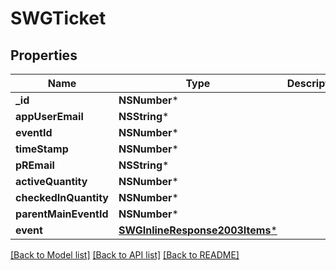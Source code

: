 # SWGTicket

## Properties
Name | Type | Description | Notes
------------ | ------------- | ------------- | -------------
**_id** | **NSNumber*** |  | [optional] 
**appUserEmail** | **NSString*** |  | [optional] 
**eventId** | **NSNumber*** |  | [optional] 
**timeStamp** | **NSNumber*** |  | [optional] 
**pREmail** | **NSString*** |  | [optional] 
**activeQuantity** | **NSNumber*** |  | [optional] 
**checkedInQuantity** | **NSNumber*** |  | [optional] 
**parentMainEventId** | **NSNumber*** |  | [optional] 
**event** | [**SWGInlineResponse2003Items***](SWGInlineResponse2003Items.md) |  | [optional] 

[[Back to Model list]](../README.md#documentation-for-models) [[Back to API list]](../README.md#documentation-for-api-endpoints) [[Back to README]](../README.md)


